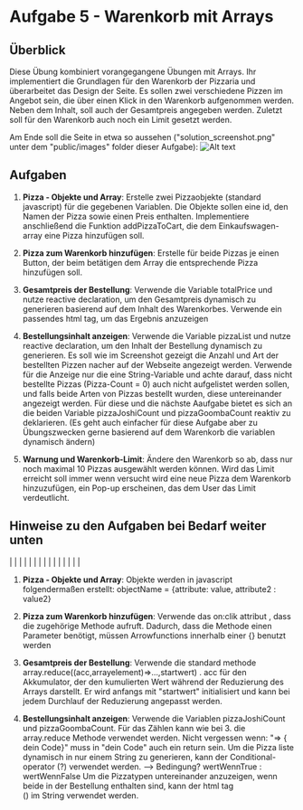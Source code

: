 # Aufgabe 5 - Warenkorb mit Arrays

## Überblick

Diese Übung kombiniert vorangegangene Übungen mit Arrays. Ihr implementiert die Grundlagen für den Warenkorb der Pizzaria und überarbeitet das Design der Seite. Es sollen zwei verschiedene Pizzen im Angebot sein, die über einen Klick in den Warenkorb aufgenommen werden. Neben dem Inhalt, soll auch der Gesamtpreis angegeben werden. Zuletzt soll für den Warenkorb auch noch ein Limit gesetzt werden.

Am Ende soll die Seite in etwa so aussehen ("solution_screenshot.png" unter dem "public/images" folder dieser Aufgabe): 
![Alt text](public/images/solution_screenshot.png?raw=true "Solution screenshot")

## Aufgaben

1. **Pizza - Objekte und Array**: Erstelle zwei Pizzaobjekte (standard javascript) für die gegebenen Variablen. Die Objekte sollen eine id, den Namen der Pizza sowie einen Preis enthalten. Implementiere anschließend die Funktion addPizzaToCart, die dem Einkaufswagen-array eine Pizza hinzufügen soll.

2. **Pizza zum Warenkorb hinzufügen**: Erstelle für beide Pizzas je einen Button, der beim betätigen dem Array die entsprechende Pizza hinzufügen soll.

3. **Gesamtpreis der Bestellung**: Verwende die Variable totalPrice und nutze reactive declaration, um den Gesamtpreis dynamisch zu generieren basierend auf dem Inhalt des Warenkorbes. Verwende ein passendes html tag, um das Ergebnis anzuzeigen

4. **Bestellungsinhalt anzeigen**: Verwende die Variable pizzaList und nutze reactive declaration, um den Inhalt der Bestellung dynamisch zu generieren. Es soll wie im Screenshot gezeigt die Anzahl und Art der bestellten Pizzen nacher auf der Webseite angezeigt werden. Verwende für die Anzeige nur die eine String-Variable und achte darauf, dass nicht bestellte Pizzas (Pizza-Count = 0) auch nicht aufgelistet werden sollen, und falls beide Arten von Pizzas bestellt wurden, diese untereinander angezeigt werden.
Für diese und die nächste Aaufgabe bietet es sich an die beiden Variable pizzaJoshiCount und pizzaGoombaCount reaktiv zu deklarieren. (Es geht auch einfacher für diese Aufgabe aber zu Übungszwecken gerne basierend auf dem Warenkorb die variablen dynamisch ändern) 

5. **Warnung und Warenkorb-Limit**: Ändere den Warenkorb so ab, dass nur noch maximal 10 Pizzas ausgewählt werden können. Wird das Limit erreicht soll immer wenn versucht wird eine neue Pizza dem Warenkorb hinzuzufügen, ein Pop-up erscheinen, das dem User das Limit verdeutlicht.

## Hinweise zu den Aufgaben bei Bedarf weiter unten

|
|
|
|
|
|
|
|
|
|
|
|
|
|
|

1. **Pizza - Objekte und Array**: Objekte werden in javascript folgendermaßen erstellt: 
objectName = {attribute: value, attribute2 : value2}

2. **Pizza zum Warenkorb hinzufügen**: Verwende das on:clik attribut , dass die zugehörige Methode aufruft. Dadurch, dass die Methode einen Parameter benötigt, müssen Arrowfunctions innerhalb einer {} benutzt werden

3. **Gesamtpreis der Bestellung**: Verwende die standard methode array.reduce((acc,arrayelement)=>...,startwert) . acc für den Akkumulator, der den kumulierten Wert während der Reduzierung des Arrays darstellt. Er wird anfangs mit "startwert" initialisiert und kann bei jedem Durchlauf der Reduzierung angepasst werden.  

4. **Bestellungsinhalt anzeigen**: Verwende die Variablen pizzaJoshiCount und pizzaGoombaCount. Für das Zählen kann wie bei 3. die array.reduce Methode verwendet werden. Nicht vergessen wenn: "=> { dein Code}" muss in "dein Code" auch ein return sein. 
Um die Pizza liste dynamisch in nur einem String zu generieren, kann der Conditional-operator (?) verwendet werden. 
    --> Bedingung? wertWennTrue : wertWennFalse 
Um die Pizzatypen untereinander anzuzeigen, wenn beide in der Bestellung enthalten sind, kann der html tag <br> (<!--br-->) im String verwendet werden.

